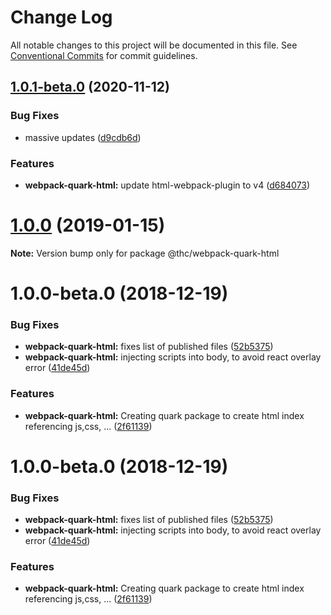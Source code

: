 # Change Log

All notable changes to this project will be documented in this file.
See [Conventional Commits](https://conventionalcommits.org) for commit guidelines.

## [1.0.1-beta.0](https://github.com/thc-tools/webpack-laboratory/compare/@thc/webpack-quark-html@1.0.0...@thc/webpack-quark-html@1.0.1-beta.0) (2020-11-12)


### Bug Fixes

* massive updates ([d9cdb6d](https://github.com/thc-tools/webpack-laboratory/commit/d9cdb6de2947dca6e215f3d5150b44176117fdeb))


### Features

* **webpack-quark-html:** update html-webpack-plugin to v4 ([d684073](https://github.com/thc-tools/webpack-laboratory/commit/d684073f42155295030a37369d159398f1a02f22))





# [1.0.0](https://github.com/thc-tools/webpack-laboratory/compare/@thc/webpack-quark-html@1.0.0-beta.0...@thc/webpack-quark-html@1.0.0) (2019-01-15)

**Note:** Version bump only for package @thc/webpack-quark-html






# 1.0.0-beta.0 (2018-12-19)


### Bug Fixes

* **webpack-quark-html:** fixes list of published files ([52b5375](https://github.com/thc-tools/webpack-laboratory/commit/52b5375))
* **webpack-quark-html:** injecting scripts into body, to avoid react overlay error ([41de45d](https://github.com/thc-tools/webpack-laboratory/commit/41de45d))


### Features

* **webpack-quark-html:** Creating quark package to create html index referencing js,css, ... ([2f61139](https://github.com/thc-tools/webpack-laboratory/commit/2f61139))





# 1.0.0-beta.0 (2018-12-19)


### Bug Fixes

* **webpack-quark-html:** fixes list of published files ([52b5375](https://github.com/thc-tools/webpack-laboratory/commit/52b5375))
* **webpack-quark-html:** injecting scripts into body, to avoid react overlay error ([41de45d](https://github.com/thc-tools/webpack-laboratory/commit/41de45d))


### Features

* **webpack-quark-html:** Creating quark package to create html index referencing js,css, ... ([2f61139](https://github.com/thc-tools/webpack-laboratory/commit/2f61139))
